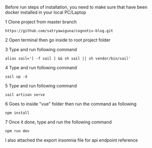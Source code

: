 Before run steps of installation, you need to make sure that have been docker installed in your local PC/Laptop

1 Clone project from master branch
```
https://github.com/satryawiguna/cognotiv-blog.git
```

2 Open terminal then go inside to root project folder 

3 Type and run following command
```
alias sail='[ -f sail ] && sh sail || sh vendor/bin/sail'
```

4 Type and run following command
```
sail up -d
```

5 Type and run following command
```
sail artisan serve
```

6 Goes to inside "vue" folder then run the command as following
```
npm install
```

7 Once it done, type and run the following command
```
npm run dev
```

I also attached the export insomnia file for api endpoint reference
